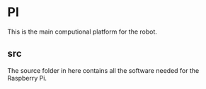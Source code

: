 # PI
This is the main computional platform for the robot.

## src
The source folder in here contains all the software needed for the Raspberry Pi.
